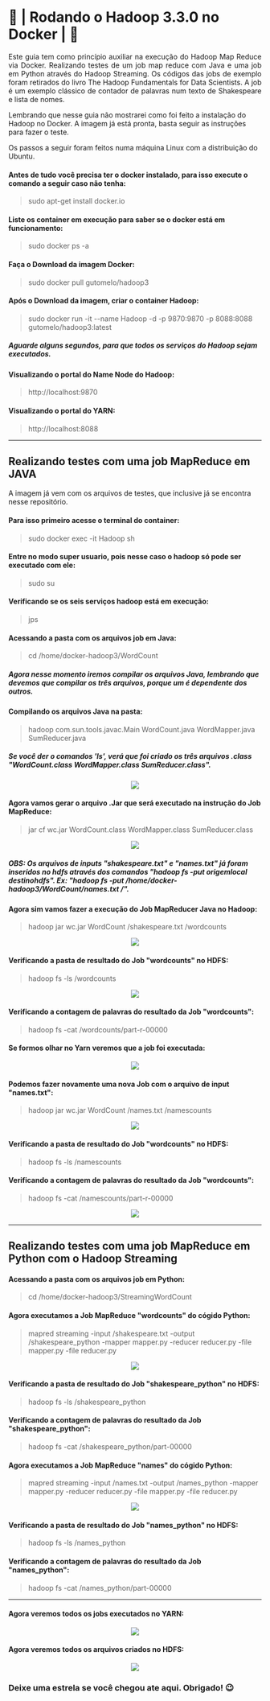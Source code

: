# :elephant: | Rodando o Hadoop 3.3.0 no Docker | :ship:

<p align="justify">
Este guia tem como princípio auxiliar na execução do Hadoop Map Reduce via Docker. Realizando testes de um job map reduce com Java e uma job em Python através do Hadoop Streaming. Os códigos das jobs de exemplo foram retirados do livro The Hadoop Fundamentals for Data Scientists. A job é um exemplo clássico de contador de palavras num texto de Shakespeare e lista de nomes.

Lembrando que nesse guia não mostrarei como foi feito a instalação do Hadoop no Docker. A imagem já está pronta, basta seguir as instruções para fazer o teste.
</p>

Os passos a seguir foram feitos numa máquina Linux com a distribuição do Ubuntu.

#### Antes de tudo você precisa ter o docker instalado, para isso execute o comando a seguir caso não tenha:
> sudo apt-get install docker.io

#### Liste os container em execução para saber se o docker está em funcionamento:
> sudo docker ps -a

#### Faça o Download da imagem Docker:
> sudo docker pull gutomelo/hadoop3

#### Após o Download da imagem, criar o container Hadoop:
> sudo docker run -it --name Hadoop -d -p 9870:9870 -p 8088:8088 gutomelo/hadoop3:latest

##### Aguarde alguns segundos, para que todos os serviços do Hadoop sejam executados.

#### Visualizando o portal do Name Node do Hadoop:
> http://localhost:9870

#### Visualizando o portal do YARN:
> http://localhost:8088

-----

## Realizando testes com uma job MapReduce em JAVA

A imagem já vem com os arquivos de testes, que inclusive já se encontra nesse repositório.

#### Para isso primeiro acesse o terminal do container:
> sudo docker exec -it Hadoop sh

#### Entre no modo super usuario, pois nesse caso o hadoop só pode ser executado com ele:
> sudo su

#### Verificando se os seis serviços hadoop está em execução:
> jps

#### Acessando a pasta com os arquivos job em Java:
> cd /home/docker-hadoop3/WordCount

##### Agora nesse momento iremos compilar os arquivos Java, lembrando que devemos que compilar os três arquivos, porque um é dependente dos outros.

#### Compilando os arquivos Java na pasta:

> hadoop com.sun.tools.javac.Main WordCount.java WordMapper.java SumReducer.java

##### Se você der o comandos 'ls', verá que foi criado os três arquivos .class "WordCount.class WordMapper.class SumReducer.class".
<p align="center">
<img src="https://github.com/gutomelo/docker-hadoop3/raw/master/images/Screenshot_20210410_204635.png">
</p>

#### Agora vamos gerar o arquivo .Jar que será executado na instrução do Job MapReduce:
> jar cf wc.jar WordCount.class WordMapper.class SumReducer.class
<p align="center">
<img src="https://github.com/gutomelo/docker-hadoop3/raw/master/images/Screenshot_20210410_205029.png">
</p>

##### OBS: Os arquivos de inputs "shakespeare.txt" e "names.txt" já foram inseridos no hdfs através dos comandos "hadoop fs -put origemlocal destinohdfs". Ex: "hadoop fs -put /home/docker-hadoop3/WordCount/names.txt /".

#### Agora sim vamos fazer a execução do Job MapReducer Java no Hadoop:
> hadoop jar wc.jar WordCount /shakespeare.txt /wordcounts
<p align="center">
<img src="https://github.com/gutomelo/docker-hadoop3/raw/master/images/Screenshot_20210410_210046.png">
</p>


#### Verificando a pasta de resultado do Job "wordcounts" no HDFS:
> hadoop fs -ls /wordcounts
<p align="center">
<img src="https://github.com/gutomelo/docker-hadoop3/raw/master/images/Screenshot_20210410_210434.png">
</p>

#### Verificando a contagem de palavras do resultado da Job "wordcounts":
> hadoop fs -cat /wordcounts/part-r-00000

#### Se formos olhar no Yarn veremos que a job foi executada:
<p align="center">
<img src="https://github.com/gutomelo/docker-hadoop3/raw/master/images/Screenshot_20210410_210149.png">
</p>

#### Podemos fazer novamente uma nova Job com o arquivo de input "names.txt":
> hadoop jar wc.jar WordCount /names.txt /namescounts
<p align="center">
<img src="https://github.com/gutomelo/docker-hadoop3/raw/master/images/Screenshot_20210410_211006.png">
</p>

#### Verificando a pasta de resultado do Job "wordcounts" no HDFS:
> hadoop fs -ls /namescounts

#### Verificando a contagem de palavras do resultado da Job "wordcounts":
> hadoop fs -cat /namescounts/part-r-00000

<p align="center">
<img src="https://github.com/gutomelo/docker-hadoop3/raw/master/images/Screenshot_20210410_211231.png">
</p>

-----

## Realizando testes com uma job MapReduce em Python com o Hadoop Streaming

#### Acessando a pasta com os arquivos job em Python:
> cd /home/docker-hadoop3/StreamingWordCount

#### Agora executamos a Job MapReduce "wordcounts" do cógido Python:
> mapred streaming -input /shakespeare.txt -output /shakespeare_python -mapper mapper.py -reducer reducer.py -file mapper.py -file reducer.py
<p align="center">
<img src="https://github.com/gutomelo/docker-hadoop3/raw/master/images/Screenshot_20210410_212859.png">
</p>


#### Verificando a pasta de resultado do Job "shakespeare_python" no HDFS:
> hadoop fs -ls /shakespeare_python

#### Verificando a contagem de palavras do resultado da Job "shakespeare_python":
> hadoop fs -cat /shakespeare_python/part-00000

#### Agora executamos a Job MapReduce "names" do cógido Python:
> mapred streaming -input /names.txt -output /names_python -mapper mapper.py -reducer reducer.py -file mapper.py -file reducer.py
<p align="center">
<img src="https://github.com/gutomelo/docker-hadoop3/raw/master/images/Screenshot_20210410_213437.png">
</p>

#### Verificando a pasta de resultado do Job "names_python" no HDFS:
> hadoop fs -ls /names_python

#### Verificando a contagem de palavras do resultado da Job "names_python":
> hadoop fs -cat /names_python/part-00000

------

#### Agora veremos todos os jobs executados no YARN:
<p align="center">
<img src="https://github.com/gutomelo/docker-hadoop3/raw/master/images/Screenshot_20210410_213612.png">
</p>

#### Agora veremos todos os arquivos criados no HDFS:
<p align="center">
<img src="https://github.com/gutomelo/docker-hadoop3/raw/master/images/Screenshot_20210410_213647.png">
</p>

### Deixe uma estrela se você chegou ate aqui. Obrigado! :wink: